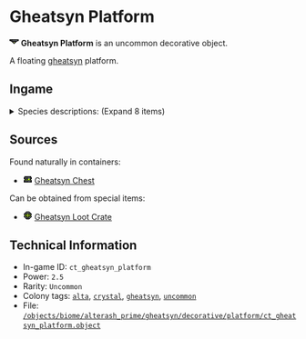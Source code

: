 # Gheatsyn Platform

<img src="https://raw.githubusercontent.com/Ceterai/Enternia/main/objects/biome/alterash_prime/gheatsyn/decorative/platform/icon.png" alt="Gheatsyn Platform icon" loading="lazy" height=16px width="auto" /> **Gheatsyn Platform** is an uncommon decorative object.

A floating [gheatsyn](https://ceterai.github.io/MyEnternia/Wiki/Tags/Gheatsyn) platform.

## Ingame

<details markdown="1"><summary>Species descriptions: (Expand 8 items)</summary>

- Alta: I'll be honest with you, I have no idea how they made it float. Perhaps there's some special component inside.
- Apex: A platform on the gheatsyn pillar.
- Avian: A dark floating platform.
- Floran: A sssturdy flying platform.
- Glitch: Peaceful. A flat platform.
- Human: A smooth platform. It's floating in the air!
- Hylotl: A stylish levitating platform.
- Novakid: A solid lookin' flying platform.

</details>

## Sources

Found naturally in containers:

- <img src="https://raw.githubusercontent.com/Ceterai/Enternia/main/objects/biome/alterash_prime/gheatsyn/decorative/chest/icon.png" alt="Gheatsyn Chest icon" loading="lazy" height=16px width="auto" /> [Gheatsyn Chest](https://ceterai.github.io/MyEnternia/Wiki/GheatsynChest)

Can be obtained from special items:

- <img src="https://raw.githubusercontent.com/Ceterai/Enternia/main/items/active/alta/loot/biome/ct_gheatsyn_loot.png" alt="Gheatsyn Loot Crate icon" loading="lazy" height=16px width="auto" /> [Gheatsyn Loot Crate](https://ceterai.github.io/MyEnternia/Wiki/GheatsynLootCrate)

## Technical Information

- In-game ID: `ct_gheatsyn_platform`
- Power: `2.5`
- Rarity: `Uncommon`
- Colony tags: [`alta`](https://ceterai.github.io/MyEnternia/Wiki/Tags/Alta), [`crystal`](https://ceterai.github.io/MyEnternia/Wiki/Tags/Crystal), [`gheatsyn`](https://ceterai.github.io/MyEnternia/Wiki/Tags/Gheatsyn), [`uncommon`](https://ceterai.github.io/MyEnternia/Wiki/Tags/Uncommon)
- File: [`/objects/biome/alterash_prime/gheatsyn/decorative/platform/ct_gheatsyn_platform.object`](https://github.com/Ceterai/Enternia/blob/main/objects/biome/alterash_prime/gheatsyn/decorative/platform/ct_gheatsyn_platform.object)
